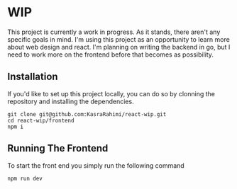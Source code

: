 # WIP
This project is currently a work in progress. As it stands, there aren't any specific goals in mind. I'm using this project as an opportunity to learn more about web design and react. I'm planning on writing the backend in go, but I need to work more on the frontend before that becomes as possibility.

## Installation
If you'd like to set up this project locally, you can do so by clonning the repository and installing the dependencies.
```
git clone git@github.com:KasraRahimi/react-wip.git
cd react-wip/frontend
npm i
```

## Running The Frontend
To start the front end you simply run the following command
```
npm run dev
```